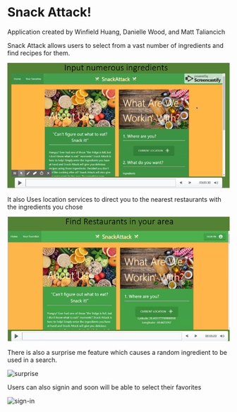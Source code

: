 # Snack Attack!
Application created by Winfield Huang, Danielle Wood, and Matt Taliancich

Snack Attack allows users to select from a vast number of ingredients and find recipes for them.


![input-ingredients](assets/images/input-ingredients.PNG?raw=true "input-ingredients")

It also Uses location services to direct you to the nearest restaurants with the ingredients you chose

![location-service](assets/images/location-service.PNG?raw=true "location-service")

There is also a surprise me feature which causes a random ingredient to be used in a search.

![surprise](assets/images/surprise?PNG=true "surprise")

Users can also signin and soon will be able to select their favorites

![sign-in](assets/images/sign-in?PNG=true "sign-in")
